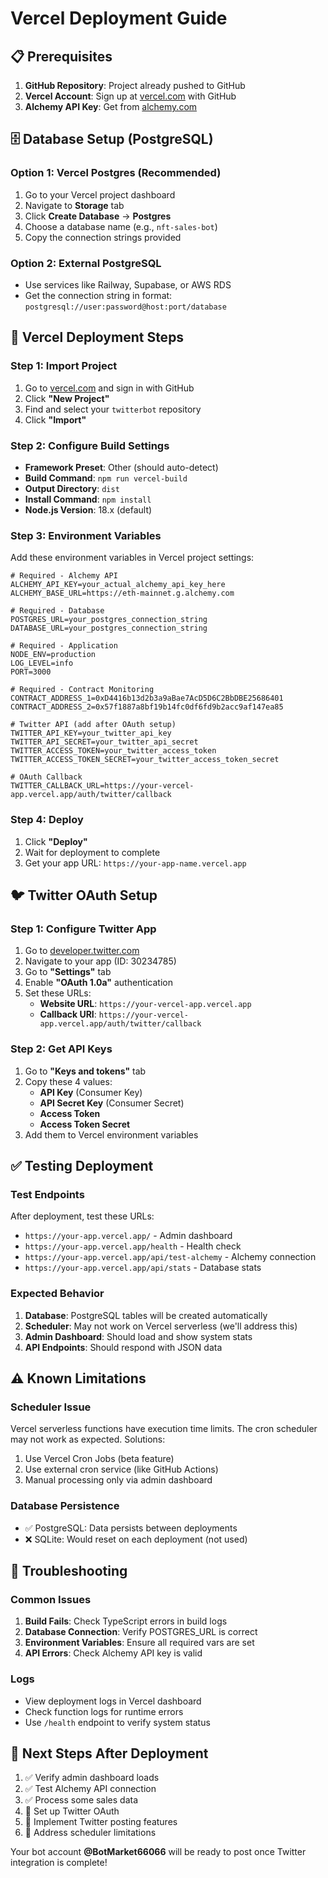# Vercel Deployment Guide

## 📋 Prerequisites

1. **GitHub Repository**: Project already pushed to GitHub
2. **Vercel Account**: Sign up at [vercel.com](https://vercel.com) with GitHub
3. **Alchemy API Key**: Get from [alchemy.com](https://alchemy.com)

## 🗄️ Database Setup (PostgreSQL)

### Option 1: Vercel Postgres (Recommended)
1. Go to your Vercel project dashboard
2. Navigate to **Storage** tab
3. Click **Create Database** → **Postgres**
4. Choose a database name (e.g., `nft-sales-bot`)
5. Copy the connection strings provided

### Option 2: External PostgreSQL
- Use services like Railway, Supabase, or AWS RDS
- Get the connection string in format: `postgresql://user:password@host:port/database`

## 🚀 Vercel Deployment Steps

### Step 1: Import Project
1. Go to [vercel.com](https://vercel.com) and sign in with GitHub
2. Click **"New Project"**
3. Find and select your `twitterbot` repository
4. Click **"Import"**

### Step 2: Configure Build Settings
- **Framework Preset**: Other (should auto-detect)
- **Build Command**: `npm run vercel-build`
- **Output Directory**: `dist`
- **Install Command**: `npm install`
- **Node.js Version**: 18.x (default)

### Step 3: Environment Variables
Add these environment variables in Vercel project settings:

```
# Required - Alchemy API
ALCHEMY_API_KEY=your_actual_alchemy_api_key_here
ALCHEMY_BASE_URL=https://eth-mainnet.g.alchemy.com

# Required - Database
POSTGRES_URL=your_postgres_connection_string
DATABASE_URL=your_postgres_connection_string

# Required - Application
NODE_ENV=production
LOG_LEVEL=info
PORT=3000

# Required - Contract Monitoring
CONTRACT_ADDRESS_1=0xD4416b13d2b3a9aBae7AcD5D6C2BbDBE25686401
CONTRACT_ADDRESS_2=0x57f1887a8bf19b14fc0df6fd9b2acc9af147ea85

# Twitter API (add after OAuth setup)
TWITTER_API_KEY=your_twitter_api_key
TWITTER_API_SECRET=your_twitter_api_secret
TWITTER_ACCESS_TOKEN=your_twitter_access_token
TWITTER_ACCESS_TOKEN_SECRET=your_twitter_access_token_secret

# OAuth Callback
TWITTER_CALLBACK_URL=https://your-vercel-app.vercel.app/auth/twitter/callback
```

### Step 4: Deploy
1. Click **"Deploy"**
2. Wait for deployment to complete
3. Get your app URL: `https://your-app-name.vercel.app`

## 🐦 Twitter OAuth Setup

### Step 1: Configure Twitter App
1. Go to [developer.twitter.com](https://developer.twitter.com)
2. Navigate to your app (ID: 30234785)
3. Go to **"Settings"** tab
4. Enable **"OAuth 1.0a"** authentication
5. Set these URLs:
   - **Website URL**: `https://your-vercel-app.vercel.app`
   - **Callback URI**: `https://your-vercel-app.vercel.app/auth/twitter/callback`

### Step 2: Get API Keys
1. Go to **"Keys and tokens"** tab
2. Copy these 4 values:
   - **API Key** (Consumer Key)
   - **API Secret Key** (Consumer Secret)
   - **Access Token**
   - **Access Token Secret**
3. Add them to Vercel environment variables

## ✅ Testing Deployment

### Test Endpoints
After deployment, test these URLs:
- `https://your-app.vercel.app/` - Admin dashboard
- `https://your-app.vercel.app/health` - Health check
- `https://your-app.vercel.app/api/test-alchemy` - Alchemy connection
- `https://your-app.vercel.app/api/stats` - Database stats

### Expected Behavior
1. **Database**: PostgreSQL tables will be created automatically
2. **Scheduler**: May not work on Vercel serverless (we'll address this)
3. **Admin Dashboard**: Should load and show system stats
4. **API Endpoints**: Should respond with JSON data

## ⚠️ Known Limitations

### Scheduler Issue
Vercel serverless functions have execution time limits. The cron scheduler may not work as expected. Solutions:
1. Use Vercel Cron Jobs (beta feature)
2. Use external cron service (like GitHub Actions)
3. Manual processing only via admin dashboard

### Database Persistence
- ✅ PostgreSQL: Data persists between deployments
- ❌ SQLite: Would reset on each deployment (not used)

## 🔧 Troubleshooting

### Common Issues
1. **Build Fails**: Check TypeScript errors in build logs
2. **Database Connection**: Verify POSTGRES_URL is correct
3. **Environment Variables**: Ensure all required vars are set
4. **API Errors**: Check Alchemy API key is valid

### Logs
- View deployment logs in Vercel dashboard
- Check function logs for runtime errors
- Use `/health` endpoint to verify system status

## 📝 Next Steps After Deployment

1. ✅ Verify admin dashboard loads
2. ✅ Test Alchemy API connection  
3. ✅ Process some sales data
4. 🔄 Set up Twitter OAuth
5. 🔄 Implement Twitter posting features
6. 🔄 Address scheduler limitations

Your bot account **@BotMarket66066** will be ready to post once Twitter integration is complete!

